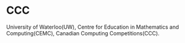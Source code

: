 # CCC
University of Waterloo(UW), Centre for Education in Mathematics and Computing(CEMC), Canadian Computing Competitions(CCC).
